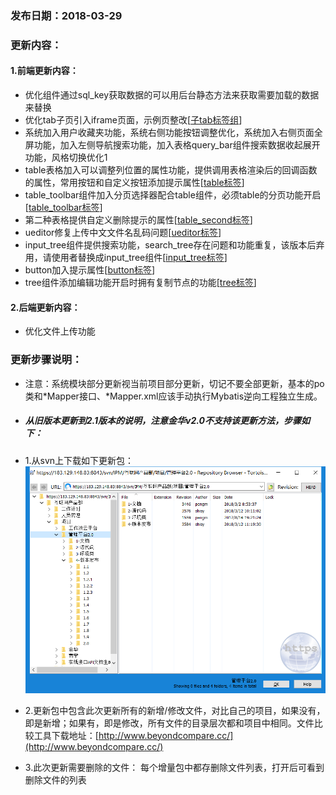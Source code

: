 ### 发布日期：2018-03-29

### 更新内容：

#### 1.前端更新内容：
* 优化组件通过sql_key获取数据的可以用后台静态方法来获取需要加载的数据来替换
* 优化tab子页引入iframe页面，示例页整改[[子tab标签组](/ji-ben-biao-dan-kong-jian/zi-tab-biao-qian-zu-3010-shi-3011.md)]
* 系统加入用户收藏夹功能，系统右侧功能按钮调整优化，系统加入右侧页面全屏功能，加入左侧导航搜索功能，加入表格query_bar组件搜索数据收起展开功能，风格切换优化1
* table表格加入可以调整列位置的属性功能，提供调用表格渲染后的回调函数的属性，常用按钮和自定义按钮添加提示属性[[table标签](/ji-ben-biao-dan-kong-jian/tablebiao-qian-3010-zhu-3011.md)]
* table_toolbar组件加入分页选择器配合table组件，必须table的分页功能开启[[table\_toolbar标签](/ji-ben-biao-dan-kong-jian/tabletoolbar-biao-qian-3010-shi-3011.md)]
* 第二种表格提供自定义删除提示的属性[[table\_second标签](/ji-ben-biao-dan-kong-jian/tablesecond-biao-qian-3010-1-9.md)]
* ueditor修复上传中文文件名乱码问题[[ueditor标签](/ji-ben-biao-dan-kong-jian/ueditorbiao-qian.md)]
* input_tree组件提供搜索功能，search_tree存在问题和功能重复，该版本后弃用，请使用者替换成input_tree组件[[input\_tree标签](ji-ben-biao-dan-kong-jian/inputtreebiao-qian-3010-shi-3011.md)]
* button加入提示属性[[button标签](/ji-ben-biao-dan-kong-jian/buttonbiao-qian-3010-shi-3011.md)]
* tree组件添加编辑功能开启时拥有复制节点的功能[[tree标签](/ji-ben-biao-dan-kong-jian/tree.md)]

#### 2.后端更新内容：
* 优化文件上传功能
### 更新步骤说明：
* 注意：系统模块部分更新视当前项目部分更新，切记不要全部更新，基本的po类和\*Mapper接口、\*Mapper.xml应该手动执行Mybatis逆向工程独立生成。
* ##### 从旧版本更新到2.1版本的说明，注意金华v2.0不支持该更新方法，步骤如下：
* 1.从svn上下载如下更新包：  
![](/assets/v2.0-1.png)
* 2.更新包中包含此次更新所有的新增/修改文件，对比自己的项目，如果没有，即是新增；如果有，即是修改，所有文件的目录层次都和项目中相同。文件比较工具下载地址：[http://www.beyondcompare.cc/](http://www.beyondcompare.cc/)

* 3.此次更新需要删除的文件：
  每个增量包中都存删除文件列表，打开后可看到删除文件的列表














